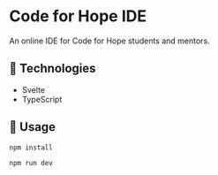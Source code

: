 # Code for Hope IDE
An online IDE for Code for Hope students and mentors.

## 🤖 Technologies
- Svelte
- TypeScript

## 🔨 Usage
```bash
npm install
```
```bash
npm run dev
```
